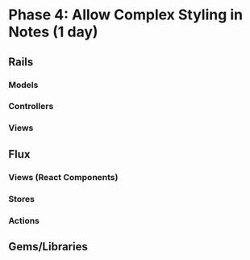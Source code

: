 # Phase 4: Allow Complex Styling in Notes (1 day)

## Rails
### Models
### Controllers
### Views

## Flux
### Views (React Components)
### Stores
### Actions

## Gems/Libraries
